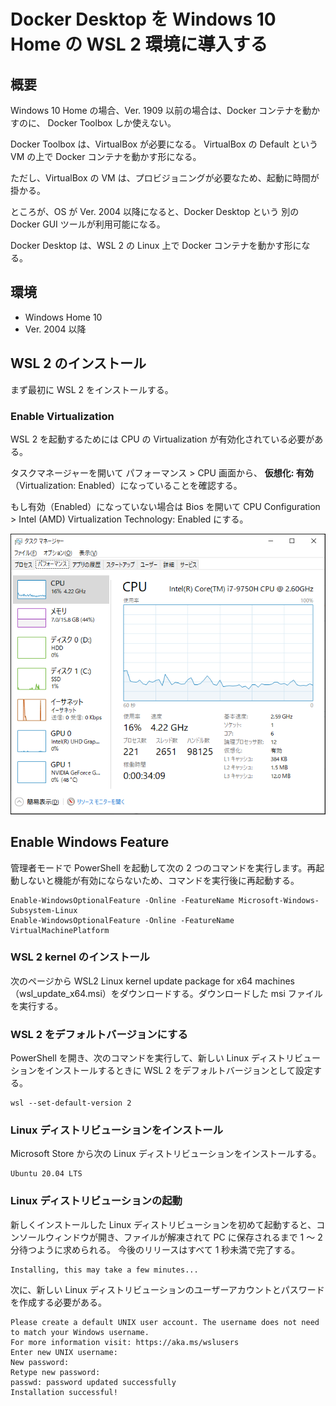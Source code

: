 # Docker Desktop を Windows 10 Home の WSL 2 環境に導入する

## 概要

Windows 10 Home の場合、Ver. 1909 以前の場合は、Docker コンテナを動かすのに、
Docker Toolbox しか使えない。

Docker Toolbox は、VirtualBox が必要になる。
VirtualBox の Default という VM の上で Docker コンテナを動かす形になる。

ただし、VirtualBox の VM は、プロビジョニングが必要なため、起動に時間が掛かる。

ところが、OS が Ver. 2004 以降になると、Docker Desktop という
別の Docker GUI ツールが利用可能になる。

Docker Desktop は、WSL 2 の Linux 上で Docker コンテナを動かす形になる。

## 環境

- Windows Home 10
- Ver. 2004 以降

## WSL 2 のインストール

まず最初に WSL 2 をインストールする。

### Enable Virtualization  

WSL 2 を起動するためには CPU の Virtualization が有効化されている必要がある。

タスクマネージャーを開いて パフォーマンス > CPU 画面から、 **仮想化: 有効**（Virtualization: Enabled）になっていることを確認する。

もし有効（Enabled）になっていない場合は Bios を開いて CPU Configuration > Intel (AMD) Virtualization Technology: Enabled にする。

![](./task_manager.png)

## Enable Windows Feature

管理者モードで PowerShell を起動して次の 2 つのコマンドを実行します。再起動しないと機能が有効にならないため、コマンドを実行後に再起動する。

```console
Enable-WindowsOptionalFeature -Online -FeatureName Microsoft-Windows-Subsystem-Linux
Enable-WindowsOptionalFeature -Online -FeatureName VirtualMachinePlatform
```

### WSL 2 kernel のインストール

次のページから WSL2 Linux kernel update package for x64 machines（wsl_update_x64.msi）をダウンロードする。ダウンロードした msi ファイルを実行する。

### WSL 2 をデフォルトバージョンにする

PowerShell を開き、次のコマンドを実行して、新しい Linux ディストリビューションをインストールするときに WSL 2 をデフォルトバージョンとして設定する。

```console
wsl --set-default-version 2
```

### Linux ディストリビューションをインストール

Microsoft Store から次の Linux ディストリビューションをインストールする。

```
Ubuntu 20.04 LTS
```

### Linux ディストリビューションの起動

新しくインストールした Linux ディストリビューションを初めて起動すると、コンソールウィンドウが開き、ファイルが解凍されて PC に保存されるまで 1 ～ 2 分待つように求められる。
今後のリリースはすべて 1 秒未満で完了する。

```
Installing, this may take a few minutes...
```

次に、新しい Linux ディストリビューションのユーザーアカウントとパスワードを作成する必要がある。

```console
Please create a default UNIX user account. The username does not need to match your Windows username.
For more information visit: https://aka.ms/wslusers
Enter new UNIX username: 
New password:
Retype new password:
passwd: password updated successfully
Installation successful!
```


